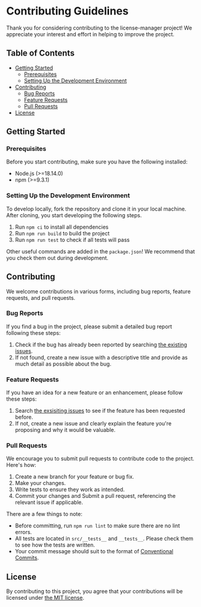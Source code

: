 # Contributing Guidelines

Thank you for considering contributing to the license-manager project! We appreciate your interest and effort in helping to improve the project.

## Table of Contents

- [Getting Started](#getting-started)
  - [Prerequisites](#prerequisites)
  - [Setting Up the Development Environment](#setting-up-the-development-environment)
- [Contributing](#contributing)
  - [Bug Reports](#bug-reports)
  - [Feature Requests](#feature-requests)
  - [Pull Requests](#pull-requests)
- [License](#license)

## Getting Started

### Prerequisites

Before you start contributing, make sure you have the following installed:

- Node.js (>=18.14.0)
- npm (>=9.3.1)

### Setting Up the Development Environment

To develop locally, fork the repository and clone it in your local machine. 
After cloning, you start developing the following steps.

1. Run `npm ci` to install all dependencies
2. Run `npm run build` to build the project
3. Run `npm run test` to check if all tests will pass

Other useful commands are added in the `package.json`! We recommend that you check them out during development.

## Contributing

We welcome contributions in various forms, including bug reports, feature requests, and pull requests.

### Bug Reports

If you find a bug in the project, please submit a detailed bug report following these steps:

1. Check if the bug has already been reported by searching [the existing issues](https://github.com/cybozu/license-manager/issues).
2. If not found, create a new issue with a descriptive title and provide as much detail as possible about the bug.

### Feature Requests

If you have an idea for a new feature or an enhancement, please follow these steps:

1. Search [the exsisiting issues](https://github.com/cybozu/license-manager/issues) to see if the feature has been requested before.
2. If not, create a new issue and clearly explain the feature you're proposing and why it would be valuable.

### Pull Requests

We encourage you to submit pull requests to contribute code to the project. Here's how:

1. Create a new branch for your feature or bug fix.
2. Make your changes.
3. Write tests to ensure they work as intended.
4. Commit your changes and Submit a pull request, referencing the relevant issue if applicable.

There are a few things to note:

- Before committing, run `npm run lint` to make sure there are no lint errors.
- All tests are located in `src/__tests__` and `__tests__`. Please check them to see how the tests are written.
- Your commit message should suit to the format of [Conventional Commits](https://www.conventionalcommits.org/en/v1.0.0/).

## License

By contributing to this project, you agree that your contributions will be licensed under [the MIT license](https://github.com/cybozu/license-manager/blob/main/LICENSE).
